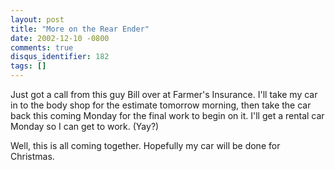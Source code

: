 ```yaml
---
layout: post
title: "More on the Rear Ender"
date: 2002-12-10 -0800
comments: true
disqus_identifier: 182
tags: []
---
```

Just got a call from this guy Bill over at Farmer's Insurance. I'll take
my car in to the body shop for the estimate tomorrow morning, then take
the car back this coming Monday for the final work to begin on it. I'll
get a rental car Monday so I can get to work. (Yay?)
 
 Well, this is all coming together. Hopefully my car will be done for
Christmas.
